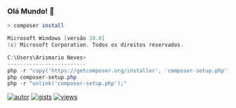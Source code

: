 ### Olá Mundo! 👋

```zsh
> composer install
```

```csharp
Microsoft Windows [versão 10.0]
(c) Microsoft Corporation. Todos os direitos reservados.

C:\Users\Arismario Neves>
-------------------------
php -r "copy('https://getcomposer.org/installer', 'composer-setup.php');"
php composer-setup.php
php -r "unlink('composer-setup.php');"
```

[![autor](https://img.shields.io/badge/Autor-Arismário%20Neves-blue?color=2b9348)](https://github.com/arismarioneves)
[![gists](https://badges.pufler.dev/gists/arismarioneves)](https://gist.github.com/arismarioneves)
[![views](https://views.whatilearened.today/views/github/arismarioneves/arismarioneves.svg)](https://github.com/arismarioneves)
